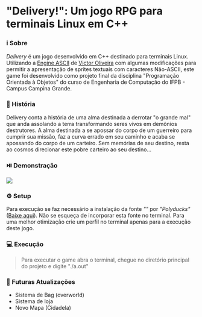 # "Delivery!": Um jogo RPG para terminais Linux em C++

### ℹ️ Sobre
_Delivery_ é um jogo desenvolvido em C++ destinado para terminais Linux. Utilizando a [Engine ASCII](https://) de [Victor Oliveira](https://) com algumas modificações para permitir a apresentação de sprites textuais com caracteres Não-ASCII, este game foi desenvolvido como projeto final da disciplina "Programação Orientada à Objetos" do curso de Engenharia de Computação do IFPB - Campus Campina Grande.

### 📖 História
Delivery conta a história de uma alma destinada a derrotar "o grande mal" que anda assolando a terra transformando seres vivos em demônios destrutores.
A alma destinada a se apossar do corpo de um guerreiro para cumprir sua missão, faz a curva errado em seu caminho e acaba se apossando do corpo de um carteiro.
Sem memórias de seu destino, resta ao cosmos direcionar este pobre carteiro ao seu destino... 

### ⏯️ Demonstração
[![](https://markdown-videos-api.jorgenkh.no/youtube/EC-dFt4u-eQ)](https://www.youtube.com/watch?v=EC-dFt4u-eQ)

### ⚙️ Setup
Para execução se faz necessário a instalação da fonte _""_ por _"Polyducks"_ ([Baixe aqui](https://)). Não se esqueça de incorporar esta fonte no terminal.
Para uma melhor otimização crie um perfil no terminal apenas para a execução deste jogo.

### 💻 Execução
> Para executar o game abra o terminal, chegue no diretório principal do projeto e digite "./a.out"

### 💭 Futuras Atualizações
- Sistema de Bag (overworld)
- Sistema de loja
- Novo Mapa (Cidadela)
